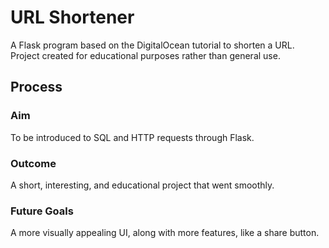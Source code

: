 # URL Shortener
A Flask program based on the DigitalOcean tutorial to shorten a URL. Project created for educational purposes rather than general use.
## Process 
### Aim 
To be introduced to SQL and HTTP requests through Flask.
### Outcome 
A short, interesting, and educational project that went smoothly.
### Future Goals 
A more visually appealing UI, along with more features, like a share button.
